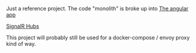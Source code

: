Just a reference project. The code "monolith" is broke up into 
[The angular app](https://github.com/Habakuk90/app.andkra.eu)

[SignalR Hubs](https://github.com/Habakuk90/hub.andkra.eu)

This project will probably still be used for a docker-compose / envoy proxy kind of way.
